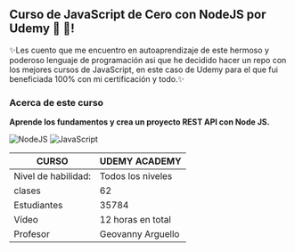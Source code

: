 ## Curso de JavaScript de Cero con NodeJS por Udemy 🌱 🚀!

<!--
**EvelynDevia29/EvelynDevia29** is a ✨ _special_ ✨ repository because its `README.md` (this file) appears on your GitHub profile.

Here are some ideas to get you started:

- 🔭 I’m currently working on ...
- 🌱 I’m currently learning ...
- 👯 I’m looking to collaborate on ...
- 🤔 I’m looking for help with ...
- 💬 Ask me about ...
- 📫 How to reach me: ...
- 😄 Pronouns: ...
- ⚡ Fun fact: ...
-->
✨Les cuento que me encuentro en autoaprendizaje de este hermoso y poderoso lenguaje de programación asi que he decidido hacer un repo con los mejores cursos de JavaScript, en este caso de Udemy para el que fui beneficiada 100% con mi certificación y todo.✨

### Acerca de este curso
__Aprende los fundamentos y crea un proyecto REST API con Node JS.__

![NodeJS](https://img.shields.io/badge/-NodeJS-yellow)
![JavaScript](https://img.shields.io/badge/-JavaScript-yellow)

**CURSO** | **UDEMY ACADEMY**
----------|------------------------
Nivel de habilidad: |Todos los niveles
clases|62
Estudiantes|35784
Vídeo|12 horas en total
Profesor|Geovanny Arguello
